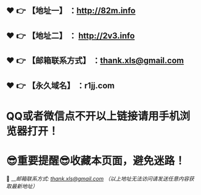 :heart: :point_right: 【地址一】 ：http://82m.info
------
:heart: :point_right: 【地址二】 ：	http://2v3.info
------
:heart: :point_right: 【邮箱联系方式】 ：thank.xls@gmail.com
------
:heart: :point_right: 【永久域名】 ：r1jj.com
------
# QQ或者微信点不开以上链接请用手机浏览器打开！
# :sunglasses:重要提醒:sunglasses:收藏本页面，避免迷路！
:e-mail: ___邮箱联系方式: thank.xls@gmail.com （以上地址无法访问请发送任意内容获取最新地址）_

